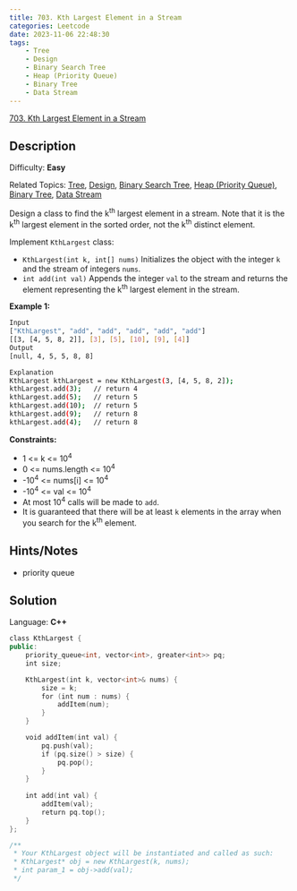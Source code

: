```yaml
---
title: 703. Kth Largest Element in a Stream
categories: Leetcode
date: 2023-11-06 22:48:30
tags:
    - Tree
    - Design
    - Binary Search Tree
    - Heap (Priority Queue)
    - Binary Tree
    - Data Stream
---
```


[703\. Kth Largest Element in a Stream](https://leetcode.com/problems/kth-largest-element-in-a-stream/)

## Description

Difficulty: **Easy**

Related Topics: [Tree](https://leetcode.com/tag/https://leetcode.com/tag/tree//), [Design](https://leetcode.com/tag/https://leetcode.com/tag/design//), [Binary Search Tree](https://leetcode.com/tag/https://leetcode.com/tag/binary-search-tree//), [Heap (Priority Queue)](https://leetcode.com/tag/https://leetcode.com/tag/heap-priority-queue//), [Binary Tree](https://leetcode.com/tag/https://leetcode.com/tag/binary-tree//), [Data Stream](https://leetcode.com/tag/https://leetcode.com/tag/data-stream//)

Design a class to find the k<sup>th</sup> largest element in a stream. Note that it is the k<sup>th</sup> largest element in the sorted order, not the k<sup>th</sup> distinct element.

Implement `KthLargest` class:

* `KthLargest(int k, int[] nums)` Initializes the object with the integer `k` and the stream of integers `nums`.
* `int add(int val)` Appends the integer `val` to the stream and returns the element representing the k<sup>th</sup> largest element in the stream.

**Example 1:**

```bash
Input
["KthLargest", "add", "add", "add", "add", "add"]
[[3, [4, 5, 8, 2]], [3], [5], [10], [9], [4]]
Output
[null, 4, 5, 5, 8, 8]

Explanation
KthLargest kthLargest = new KthLargest(3, [4, 5, 8, 2]);
kthLargest.add(3);   // return 4
kthLargest.add(5);   // return 5
kthLargest.add(10);  // return 5
kthLargest.add(9);   // return 8
kthLargest.add(4);   // return 8
```

**Constraints:**

* 1 <= k <= 10<sup>4</sup>
* 0 <= nums.length <= 10<sup>4</sup>
* -10<sup>4</sup> <= nums[i] <= 10<sup>4</sup>
* -10<sup>4</sup> <= val <= 10<sup>4</sup>
* At most 10<sup>4</sup> calls will be made to `add`.
* It is guaranteed that there will be at least `k` elements in the array when you search for the k<sup>th</sup> element.

## Hints/Notes

* priority queue

## Solution

Language: **C++**

```C++
class KthLargest {
public:
    priority_queue<int, vector<int>, greater<int>> pq;
    int size;

    KthLargest(int k, vector<int>& nums) {
        size = k;
        for (int num : nums) {
            addItem(num);
        }
    }

    void addItem(int val) {
        pq.push(val);
        if (pq.size() > size) {
            pq.pop();
        }
    }
    
    int add(int val) {
        addItem(val);
        return pq.top();
    }
};

/**
 * Your KthLargest object will be instantiated and called as such:
 * KthLargest* obj = new KthLargest(k, nums);
 * int param_1 = obj->add(val);
 */
```

